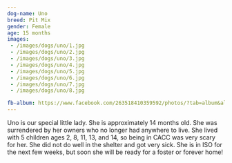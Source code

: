 ```yaml
---
dog-name: Uno
breed: Pit Mix
gender: Female
age: 15 months
images:
 - /images/dogs/uno/1.jpg
 - /images/dogs/uno/2.jpg
 - /images/dogs/uno/3.jpg
 - /images/dogs/uno/4.jpg
 - /images/dogs/uno/5.jpg
 - /images/dogs/uno/6.jpg
 - /images/dogs/uno/7.jpg
 - /images/dogs/uno/8.jpg

fb-album: https://www.facebook.com/263518410359592/photos/?tab=album&album_id=1261717333873023
---
```

Uno is our special little lady. She is approximately 14 months old. She was surrendered by her owners who no longer had anywhere to live. She lived with 5 children ages 2, 8, 11, 13, and 14, so being in CACC was very scary for her. She did not do well in the shelter and got very sick. She is in ISO for the next few weeks, but soon she will be ready for a foster or forever home!
